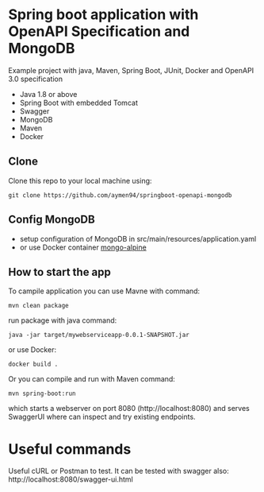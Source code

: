 # Spring boot application with OpenAPI Specification and MongoDB

Example project with java, Maven, Spring Boot, JUnit, Docker and OpenAPI 3.0 specification

* Java 1.8 or above
* Spring Boot with embedded Tomcat
* Swagger
* MongoDB
* Maven
* Docker

## Clone
Clone this repo to your local machine using: 

``` 
git clone https://github.com/aymen94/springboot-openapi-mongodb
```

## Config MongoDB

* setup configuration of MongoDB in src/main/resources/application.yaml
* or use Docker container [mongo-alpine](https://hub.docker.com/r/aymen94/mongodb-alpine/)

## How to start the app
To campile application you can use Mavne with command:

```
mvn clean package
```

run package with java command:

```
java -jar target/mywebserviceapp-0.0.1-SNAPSHOT.jar
```

or use Docker:

```
docker build .
```

Or you can compile and run with Maven command: 

```
mvn spring-boot:run
```

which starts a webserver on port 8080 (http://localhost:8080) and serves SwaggerUI where can inspect and try existing endpoints.

# Useful commands
Useful cURL or Postman to test. It can be tested with swagger also: http://localhost:8080/swagger-ui.html
